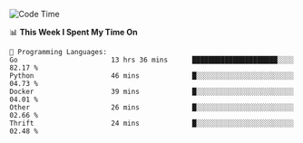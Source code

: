 <!--START_SECTION:waka-->
![Code Time](http://img.shields.io/badge/Code%20Time-641%20hrs%2036%20mins-blue)

📊 **This Week I Spent My Time On** 

```text
💬 Programming Languages: 
Go                       13 hrs 36 mins      █████████████████████░░░░   82.17 % 
Python                   46 mins             █░░░░░░░░░░░░░░░░░░░░░░░░   04.73 % 
Docker                   39 mins             █░░░░░░░░░░░░░░░░░░░░░░░░   04.01 % 
Other                    26 mins             █░░░░░░░░░░░░░░░░░░░░░░░░   02.66 % 
Thrift                   24 mins             █░░░░░░░░░░░░░░░░░░░░░░░░   02.48 % 
```


<!--END_SECTION:waka-->